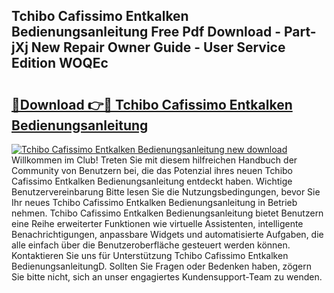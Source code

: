 ## Tchibo Cafissimo Entkalken Bedienungsanleitung Free Pdf Download - Part-jXj New Repair Owner Guide - User Service Edition WOQEc

# <h2><a href="http://df4a68f.blite.top/?on=Tchibo+Cafissimo+Entkalken+Bedienungsanleitung">🔗Download 👉🔴 Tchibo Cafissimo Entkalken Bedienungsanleitung</a></h2>

[![Tchibo Cafissimo Entkalken Bedienungsanleitung new download](https://i.imgur.com/lujVjoI.png)](http://df4a68f.blite.top/?on=Tchibo+Cafissimo+Entkalken+Bedienungsanleitung)
Willkommen im Club! Treten Sie mit diesem hilfreichen Handbuch der Community von Benutzern bei, die das Potenzial ihres neuen Tchibo Cafissimo Entkalken Bedienungsanleitung entdeckt haben. Wichtige Benutzervereinbarung Bitte lesen Sie die Nutzungsbedingungen, bevor Sie Ihr neues Tchibo Cafissimo Entkalken Bedienungsanleitung in Betrieb nehmen. Tchibo Cafissimo Entkalken Bedienungsanleitung bietet Benutzern eine Reihe erweiterter Funktionen wie virtuelle Assistenten, intelligente Benachrichtigungen, anpassbare Widgets und automatisierte Aufgaben, die alle einfach über die Benutzeroberfläche gesteuert werden können. Kontaktieren Sie uns für Unterstützung Tchibo Cafissimo Entkalken BedienungsanleitungD. Sollten Sie Fragen oder Bedenken haben, zögern Sie bitte nicht, sich an unser engagiertes Kundensupport-Team zu wenden.
